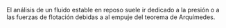 El análisis de un fluido estable en reposo suele ir dedicado a la presión o a las fuerzas de flotación debidas a al empuje del teorema de Arquímedes.